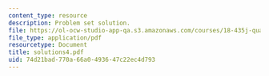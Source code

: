 ```yaml
---
content_type: resource
description: Problem set solution.
file: https://ol-ocw-studio-app-qa.s3.amazonaws.com/courses/18-435j-quantum-computation-fall-2003/74d21bad770a66a0493647c22ec4d793_solutions4.pdf
file_type: application/pdf
resourcetype: Document
title: solutions4.pdf
uid: 74d21bad-770a-66a0-4936-47c22ec4d793
---
```

